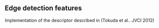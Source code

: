 ## Edge detection features

Implementation of the descriptor described in (Tokuda et al.. JVCI 2012)
